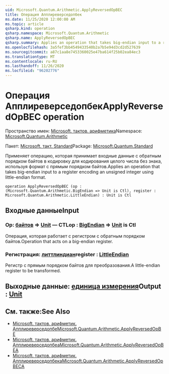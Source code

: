 ```yaml
---
uid: Microsoft.Quantum.Arithmetic.ApplyReversedOpBEC
title: Операция Апплиреверседопбек
ms.date: 11/25/2020 12:00:00 AM
ms.topic: article
qsharp.kind: operation
qsharp.namespace: Microsoft.Quantum.Arithmetic
qsharp.name: ApplyReversedOpBEC
qsharp.summary: Applies an operation that takes big-endian input to a register encoding an unsigned integer using little-endian format.
ms.openlocfilehash: 3a5fef3bb4549433540b2a7b5e94d3cd2d527639
ms.sourcegitcommit: a87c1aa8e7453360025e47ba614f25b02ea84ec3
ms.translationtype: MT
ms.contentlocale: ru-RU
ms.lasthandoff: 11/26/2020
ms.locfileid: "96202776"
---
```

# <a name="applyreversedopbec-operation"></a><span data-ttu-id="8a6d2-102">Операция Апплиреверседопбек</span><span class="sxs-lookup"><span data-stu-id="8a6d2-102">ApplyReversedOpBEC operation</span></span>

<span data-ttu-id="8a6d2-103">Пространство имен: [Microsoft. тактов. арифметика](xref:Microsoft.Quantum.Arithmetic)</span><span class="sxs-lookup"><span data-stu-id="8a6d2-103">Namespace: [Microsoft.Quantum.Arithmetic](xref:Microsoft.Quantum.Arithmetic)</span></span>

<span data-ttu-id="8a6d2-104">Пакет: [Microsoft. такт. Standard](https://nuget.org/packages/Microsoft.Quantum.Standard)</span><span class="sxs-lookup"><span data-stu-id="8a6d2-104">Package: [Microsoft.Quantum.Standard](https://nuget.org/packages/Microsoft.Quantum.Standard)</span></span>


<span data-ttu-id="8a6d2-105">Применяет операцию, которая принимает входные данные с обратным порядком байтов в кодировку для кодирования целого числа без знака, используя формат с прямым порядком байтов.</span><span class="sxs-lookup"><span data-stu-id="8a6d2-105">Applies an operation that takes big-endian input to a register encoding an unsigned integer using little-endian format.</span></span>

```qsharp
operation ApplyReversedOpBEC (op : (Microsoft.Quantum.Arithmetic.BigEndian => Unit is Ctl), register : Microsoft.Quantum.Arithmetic.LittleEndian) : Unit is Ctl
```


## <a name="input"></a><span data-ttu-id="8a6d2-106">Входные данные</span><span class="sxs-lookup"><span data-stu-id="8a6d2-106">Input</span></span>

### <a name="op--bigendian--unit--is-ctl"></a><span data-ttu-id="8a6d2-107">Op: [байтов](xref:Microsoft.Quantum.Arithmetic.BigEndian) => [Unit](xref:microsoft.quantum.lang-ref.unit)  — CTL</span><span class="sxs-lookup"><span data-stu-id="8a6d2-107">op : [BigEndian](xref:Microsoft.Quantum.Arithmetic.BigEndian) => [Unit](xref:microsoft.quantum.lang-ref.unit)  is Ctl</span></span>

<span data-ttu-id="8a6d2-108">Операция, которая работает с регистром с обратным порядком байтов.</span><span class="sxs-lookup"><span data-stu-id="8a6d2-108">Operation that acts on a big-endian register.</span></span>


### <a name="register--littleendian"></a><span data-ttu-id="8a6d2-109">Регистрация: [литтлиндиан](xref:Microsoft.Quantum.Arithmetic.LittleEndian)</span><span class="sxs-lookup"><span data-stu-id="8a6d2-109">register : [LittleEndian](xref:Microsoft.Quantum.Arithmetic.LittleEndian)</span></span>

<span data-ttu-id="8a6d2-110">Регистр с прямым порядком байтов для преобразования.</span><span class="sxs-lookup"><span data-stu-id="8a6d2-110">A little-endian register to be transformed.</span></span>



## <a name="output--unit"></a><span data-ttu-id="8a6d2-111">Выходные данные: [единица измерения](xref:microsoft.quantum.lang-ref.unit)</span><span class="sxs-lookup"><span data-stu-id="8a6d2-111">Output : [Unit](xref:microsoft.quantum.lang-ref.unit)</span></span>



## <a name="see-also"></a><span data-ttu-id="8a6d2-112">См. также:</span><span class="sxs-lookup"><span data-stu-id="8a6d2-112">See Also</span></span>

- [<span data-ttu-id="8a6d2-113">Microsoft. тактов. арифметик. Апплиреверседопбе</span><span class="sxs-lookup"><span data-stu-id="8a6d2-113">Microsoft.Quantum.Arithmetic.ApplyReversedOpBE</span></span>](xref:Microsoft.Quantum.Arithmetic.ApplyReversedOpBE)
- [<span data-ttu-id="8a6d2-114">Microsoft. тактов. арифметик. Апплиреверседопбеа</span><span class="sxs-lookup"><span data-stu-id="8a6d2-114">Microsoft.Quantum.Arithmetic.ApplyReversedOpBEA</span></span>](xref:Microsoft.Quantum.Arithmetic.ApplyReversedOpBEA)
- [<span data-ttu-id="8a6d2-115">Microsoft. тактов. арифметик. Апплиреверседопбека</span><span class="sxs-lookup"><span data-stu-id="8a6d2-115">Microsoft.Quantum.Arithmetic.ApplyReversedOpBECA</span></span>](xref:Microsoft.Quantum.Arithmetic.ApplyReversedOpBECA)
